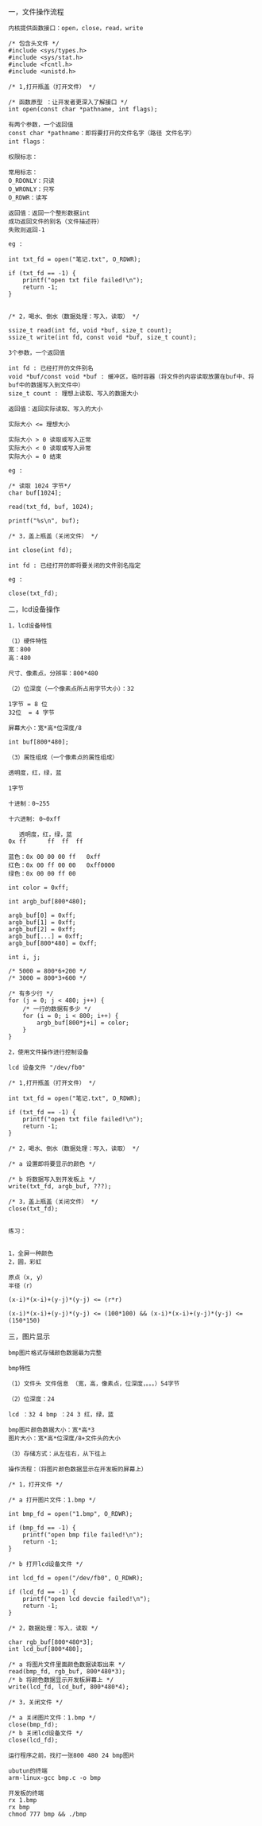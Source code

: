 一，文件操作流程

	内核提供函数接口：open，close，read，write

	/* 包含头文件 */
	#include <sys/types.h>
	#include <sys/stat.h>
	#include <fcntl.h>
	#include <unistd.h>

	/* 1,打开瓶盖（打开文件） */

	/* 函数原型 ：让开发者更深入了解接口 */
	int open(const char *pathname, int flags);
	
	有两个参数，一个返回值
	const char *pathname：即将要打开的文件名字（路径 文件名字）
	int flags：
	
	权限标志：
	
	常用标志：
	O_RDONLY：只读
	O_WRONLY：只写
	O_RDWR：读写
	
	返回值：返回一个整形数据int
	成功返回文件的别名（文件描述符）
	失败则返回-1
	
	eg :
	
	int txt_fd = open("笔记.txt", O_RDWR);

	if (txt_fd == -1) {
		printf("open txt file failed!\n");
		return -1;
	}


	/* 2，喝水、倒水（数据处理：写入，读取） */

	ssize_t read(int fd, void *buf, size_t count);
	ssize_t write(int fd, const void *buf, size_t count);

	3个参数，一个返回值
	
	int fd : 已经打开的文件别名
	void *buf/const void *buf : 缓冲区，临时容器（将文件的内容读取放置在buf中、将buf中的数据写入到文件中）
	size_t count : 理想上读取、写入的数据大小 
	
	返回值：返回实际读取、写入的大小

	实际大小 <= 理想大小
	
	实际大小 > 0 读取或写入正常
 	实际大小 < 0 读取或写入异常
	实际大小 = 0 结束
	
	eg :
	
	/* 读取 1024 字节*/
	char buf[1024];
	
	read(txt_fd, buf, 1024);
	
	printf("%s\n", buf);

	/* 3，盖上瓶盖（关闭文件） */

	int close(int fd);
	
	int fd : 已经打开的即将要关闭的文件别名指定
	
	eg :
	
	close(txt_fd);
	
二，lcd设备操作

	1，lcd设备特性
	
	（1）硬件特性
	宽：800
	高：480
	
	尺寸、像素点，分辨率：800*480
	
	（2）位深度（一个像素点所占用字节大小）：32
	
	1字节 = 8 位
	32位  = 4 字节 
	
	屏幕大小：宽*高*位深度/8
	
	int buf[800*480];
	
	（3）属性组成（一个像素点的属性组成）
	
	透明度，红，绿，蓝
	
	1字节
	
	十进制：0~255
	
	十六进制: 0~0xff
	
	   透明度，红，绿，蓝
	0x ff      ff  ff  ff
	
	蓝色：0x 00 00 00 ff   0xff
	红色：0x 00 ff 00 00   0xff0000
	绿色：0x 00 00 ff 00
	
	int color = 0xff;
	
	int argb_buf[800*480];
	
	argb_buf[0] = 0xff;
	argb_buf[1] = 0xff;
	argb_buf[2] = 0xff;
	argb_buf[...] = 0xff;
	argb_buf[800*480] = 0xff;
	
	int i, j;
	
	/* 5000 = 800*6+200 */
	/* 3000 = 800*3+600 */
	
	/* 有多少行 */
	for (j = 0; j < 480; j++) {
		/* 一行的数据有多少 */
		for (i = 0; i < 800; i++) {
			argb_buf[800*j+i] = color;
		}
	}
	
	2，使用文件操作进行控制设备
	
	lcd 设备文件 "/dev/fb0"
	
	/* 1,打开瓶盖（打开文件） */
	
	int txt_fd = open("笔记.txt", O_RDWR);

	if (txt_fd == -1) {
		printf("open txt file failed!\n");
		return -1;
	}
	
	/* 2，喝水、倒水（数据处理：写入，读取） */
	
	/* a 设置即将要显示的颜色 */
	
	/* b 将数据写入到开发板上 */
	write(txt_fd, argb_buf, ???);
	
	/* 3，盖上瓶盖（关闭文件） */
	close(txt_fd);


	练习：


	1，全屏一种颜色
	2，圆，彩虹
	
	原点（x, y）
	半径（r）

	(x-i)*(x-i)+(y-j)*(y-j) <= (r*r)
	
	(x-i)*(x-i)+(y-j)*(y-j) <= (100*100) && (x-i)*(x-i)+(y-j)*(y-j) <= (150*150)
	
三，图片显示

	bmp图片格式存储颜色数据最为完整

	bmp特性
	
	（1）文件头 文件信息 （宽，高，像素点，位深度，。。。）54字节
	
	（2）位深度：24
	
	lcd ：32 4 bmp ：24 3 红，绿，蓝
	
	bmp图片颜色数据大小：宽*高*3 
	图片大小：宽*高*位深度/8+文件头的大小
	
	（3）存储方式：从左往右，从下往上
	
	操作流程：（将图片颜色数据显示在开发板的屏幕上）
	
	/* 1，打开文件 */
	
	/* a 打开图片文件：1.bmp */
	
	int bmp_fd = open("1.bmp", O_RDWR);

	if (bmp_fd == -1) {
		printf("open bmp file failed!\n");
		return -1;
	}
	
	/* b 打开lcd设备文件 */
	
	int lcd_fd = open("/dev/fb0", O_RDWR);

	if (lcd_fd == -1) {
		printf("open lcd devcie failed!\n");
		return -1;
	}
	
	/* 2，数据处理：写入，读取 */
	
	char rgb_buf[800*480*3];
	int lcd_buf[800*480];
	
	/* a 将图片文件里面颜色数据读取出来 */
	read(bmp_fd, rgb_buf, 800*480*3);
	/* b 将颜色数据显示开发板屏幕上 */
	write(lcd_fd, lcd_buf, 800*480*4);
	
	/* 3，关闭文件 */
	
	/* a 关闭图片文件：1.bmp */
	close(bmp_fd);
	/* b 关闭lcd设备文件 */
	close(lcd_fd);
	
	运行程序之前，找打一张800 480 24 bmp图片
	
	ubutun的终端
	arm-linux-gcc bmp.c -o bmp
	
	开发板的终端
	rx 1.bmp
	rx bmp
	chmod 777 bmp && ./bmp